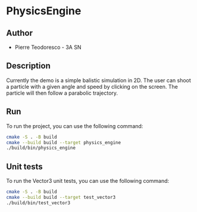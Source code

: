 # PhysicsEngine

## Author
- Pierre Teodoresco - 3A SN

## Description
Currently the demo is a simple balistic simulation in 2D. The user can shoot a particle with a given angle and speed by clicking on the screen. The particle will then follow a parabolic trajectory.

## Run
To run the project, you can use the following command:
```bash
cmake -S . -B build
cmake --build build --target physics_engine
./build/bin/physics_engine
```

## Unit tests
To run the Vector3 unit tests, you can use the following command:
```bash
cmake -S . -B build
cmake --build build --target test_vector3
./build/bin/test_vector3
```